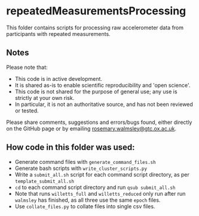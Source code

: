 # repeatedMeasurementsProcessing

This folder contains scripts for processing raw accelerometer data from participants with repeated measurements. 

## Notes
Please note that:

- This code is in active development.
- It is shared as-is to enable scientific reproducibility and 'open science'.
- This code is not shared for the purpose of general use; any use is strictly at your own risk.
- In particular, it is not an authoritative source, and has not been reviewed or tested.

Please share comments, suggestions and errors/bugs found, either directly on the GitHub page or by emailing rosemary.walmsley@gtc.ox.ac.uk.

## How code in this folder was used: 

- Generate command files with `generate_command_files.sh`
- Generate bash scripts with `write_cluster_scripts.py`
- Write a `submit_all.sh` script for each command script directory, as per `template_submit_all.sh` 
- `cd` to each command script directory and run `qsub submit_all.sh` 
- Note that runs `willetts_full` and `willetts_reduced` only run after run `walmsley` has finished, as all three use the same `epoch` files. 
- Use `collate_files.py` to collate files into single csv files. 
